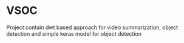 # VSOC
Project contain dwt based approach for video summarization, object detection and simple keras model for object detection
